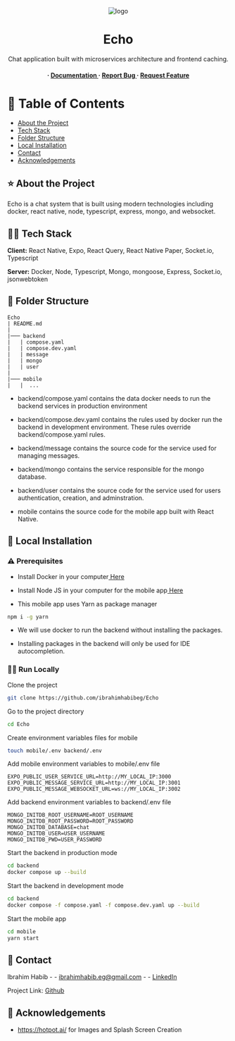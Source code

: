 <div align='center'>

<img src="https://i.imgur.com/sIEPRwL.png" alt="logo" />

<h1>Echo</h1>
<p>Chat application built with microservices architecture and frontend caching.</p>

<h4> <span> · </span> <a href="https://github.com/ibrahimhabibeg/Echo/blob/main/README.md"> Documentation </a> <span> · </span> <a href="https://github.com/ibrahimhabibeg/Echo/issues"> Report Bug </a> <span> · </span> <a href="https://github.com/ibrahimhabibeg/Echo/issues"> Request Feature </a> </h4>


</div>

# 📙 Table of Contents

- [About the Project](#⭐-about-the-project)
- [Tech Stack](#🧑‍💻-tech-stack)
- [Folder Structure](#📁-folder-structure)
- [Local Installation](#🧰-local-installation)
- [Contact](#🤝-contact)
- [Acknowledgements](#💎-acknowledgements)


## ⭐ About the Project

Echo is a chat system that is built using modern technologies including docker, react native, node, typescript, express, mongo, and websocket.

## 🧑‍💻 Tech Stack

**Client:** React Native, Expo, React Query, React Native Paper, Socket.io, Typescript

**Server:** Docker, Node, Typescript, Mongo, mongoose, Express, Socket.io, jsonwebtoken

## 📁 Folder Structure
```
Echo
| README.md
|
|─── backend
|   | compose.yaml
|   | compose.dev.yaml
|   | message
|   | mongo
|   | user
|
|─── mobile
|   |  ...
```

- backend/compose.yaml contains the data docker needs to run the backend services in production environment

- backend/compose.dev.yaml contains the rules used by docker run the backend in development environment. These rules override backend/compose.yaml rules.

- backend/message contains the source code for the service used for managing messages.

- backend/mongo contains the service responsible for the mongo database.

- backend/user contains the source code for the service used for users authentication, creation, and adminstration.

- mobile contains the source code for the mobile app built with React Native.

## 🧰 Local Installation

### ⚠️ Prerequisites

- Install Docker in your computer<a href="https://docs.docker.com/get-docker/"> Here</a>

- Install Node JS in your computer for the mobile app<a href="https://nodejs.org/en"> Here</a>

- This mobile app uses Yarn as package manager
```bash
npm i -g yarn
```
- We will use docker to run the backend without installing the packages.

- Installing packages in the backend will only be used for IDE autocompletion.

### 🏃‍♂️ Run Locally

Clone the project

```bash
git clone https://github.com/ibrahimhabibeg/Echo
```
Go to the project directory
```bash
cd Echo
```
Create environment variables files for mobile
```bash
touch mobile/.env backend/.env
```
Add mobile environment variables to mobile/.env file
```
EXPO_PUBLIC_USER_SERVICE_URL=http://MY_LOCAL_IP:3000
EXPO_PUBLIC_MESSAGE_SERVICE_URL=http://MY_LOCAL_IP:3001
EXPO_PUBLIC_MESSAGE_WEBSOCKET_URL=ws://MY_LOCAL_IP:3002
```
Add backend environment variables to backend/.env file
```
MONGO_INITDB_ROOT_USERNAME=ROOT_USERNAME
MONGO_INITDB_ROOT_PASSWORD=ROOT_PASSWORD
MONGO_INITDB_DATABASE=chat
MONGO_INITDB_USER=USER_USERNAME
MONGO_INITDB_PWD=USER_PASSWORD
```

Start the backend in production mode
```bash
cd backend
docker compose up --build
```

Start the backend in development mode
```bash
cd backend
docker compose -f compose.yaml -f compose.dev.yaml up --build
```
Start the mobile app
```bash
cd mobile
yarn start
```

## 🤝 Contact

Ibrahim Habib - - ibrahimhabib.eg@gmail.com  - - [LinkedIn](https://www.linkedin.com/in/ibrahim-habib-a2948b286/)

Project Link: [Github](https://github.com/ibrahimhabibeg/Echo)

## 💎 Acknowledgements

- https://hotpot.ai/  for Images and Splash Screen Creation